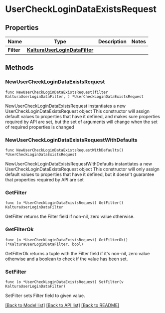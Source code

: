 # UserCheckLoginDataExistsRequest

## Properties

Name | Type | Description | Notes
------------ | ------------- | ------------- | -------------
**Filter** | [**KalturaUserLoginDataFilter**](KalturaUserLoginDataFilter.md) |  | 

## Methods

### NewUserCheckLoginDataExistsRequest

`func NewUserCheckLoginDataExistsRequest(filter KalturaUserLoginDataFilter, ) *UserCheckLoginDataExistsRequest`

NewUserCheckLoginDataExistsRequest instantiates a new UserCheckLoginDataExistsRequest object
This constructor will assign default values to properties that have it defined,
and makes sure properties required by API are set, but the set of arguments
will change when the set of required properties is changed

### NewUserCheckLoginDataExistsRequestWithDefaults

`func NewUserCheckLoginDataExistsRequestWithDefaults() *UserCheckLoginDataExistsRequest`

NewUserCheckLoginDataExistsRequestWithDefaults instantiates a new UserCheckLoginDataExistsRequest object
This constructor will only assign default values to properties that have it defined,
but it doesn't guarantee that properties required by API are set

### GetFilter

`func (o *UserCheckLoginDataExistsRequest) GetFilter() KalturaUserLoginDataFilter`

GetFilter returns the Filter field if non-nil, zero value otherwise.

### GetFilterOk

`func (o *UserCheckLoginDataExistsRequest) GetFilterOk() (*KalturaUserLoginDataFilter, bool)`

GetFilterOk returns a tuple with the Filter field if it's non-nil, zero value otherwise
and a boolean to check if the value has been set.

### SetFilter

`func (o *UserCheckLoginDataExistsRequest) SetFilter(v KalturaUserLoginDataFilter)`

SetFilter sets Filter field to given value.



[[Back to Model list]](../README.md#documentation-for-models) [[Back to API list]](../README.md#documentation-for-api-endpoints) [[Back to README]](../README.md)


